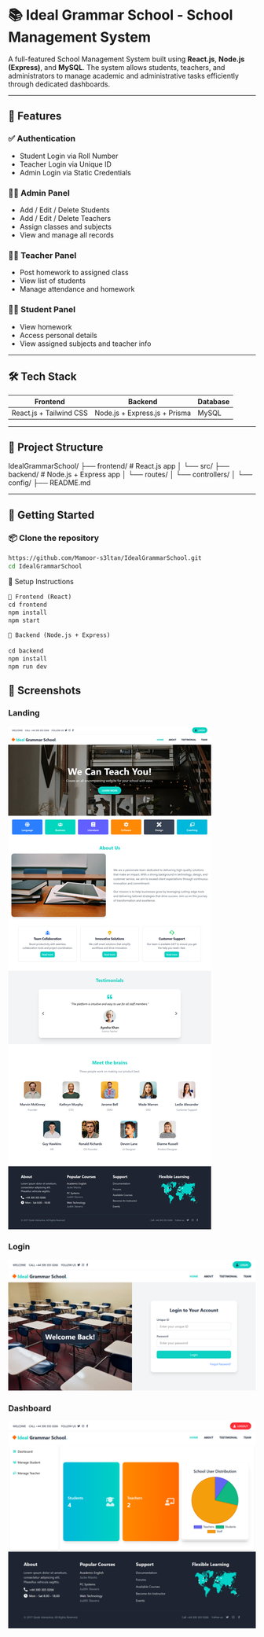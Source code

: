# 📚 Ideal Grammar School - School Management System

A full-featured School Management System built using **React.js**, **Node.js (Express)**, and **MySQL**. The system allows students, teachers, and administrators to manage academic and administrative tasks efficiently through dedicated dashboards.

---

## 🧠 Features

### ✅ Authentication
- Student Login via Roll Number
- Teacher Login via Unique ID
- Admin Login via Static Credentials

### 🧑‍🏫 Admin Panel
- Add / Edit / Delete Students
- Add / Edit / Delete Teachers
- Assign classes and subjects
- View and manage all records

### 👨‍🏫 Teacher Panel
- Post homework to assigned class
- View list of students
- Manage attendance and homework

### 👨‍🎓 Student Panel
- View homework
- Access personal details
- View assigned subjects and teacher info

---

## 🛠️ Tech Stack

| Frontend | Backend | Database |
|----------|---------|----------|
| React.js + Tailwind CSS | Node.js + Express.js + Prisma | MySQL |

---

## 📁 Project Structure


IdealGrammarSchool/
├── frontend/ # React.js app
│ └── src/
├── backend/ # Node.js + Express app
│ └── routes/
│ └── controllers/
│ └── config/
├── README.md

---

## 🚀 Getting Started

### 📦 Clone the repository

```bash
https://github.com/Mamoor-s3ltan/IdealGrammarSchool.git
cd IdealGrammarSchool
```
🔧 Setup Instructions
```
🔹 Frontend (React)
cd frontend
npm install
npm start
```
```
🔹 Backend (Node.js + Express)

cd backend
npm install
npm run dev
```


## 📸 Screenshots
### Landing
![Landing](./screenshots/LandingPage.png)
### Login
![Login Page](./screenshots/LoginPage.png)
### Dashboard
![Dashboard](./screenshots/AdminDashboard.png)